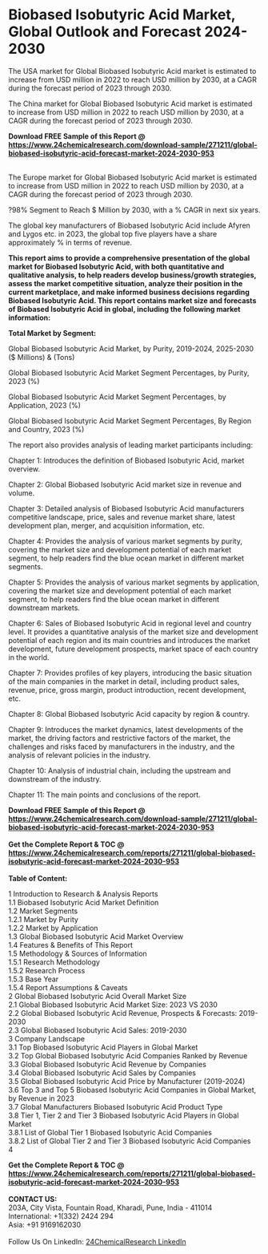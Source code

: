 <h1>Biobased Isobutyric Acid Market, Global Outlook and Forecast 2024-2030</h1><p>The USA market for Global Biobased Isobutyric Acid market is estimated to increase from USD million in 2022 to reach USD million by 2030, at a CAGR during the forecast period of 2023 through 2030.</p><p>
</p><p>The China market for Global Biobased Isobutyric Acid market is estimated to increase from USD million in 2022 to reach USD million by 2030, at a CAGR during the forecast period of 2023 through 2030.</p><div><b>Download FREE Sample of this Report @ 
            <a href="https://www.24chemicalresearch.com/download-sample/271211/global-biobased-isobutyric-acid-forecast-market-2024-2030-953">
            https://www.24chemicalresearch.com/download-sample/271211/global-biobased-isobutyric-acid-forecast-market-2024-2030-953</a></b></div><br><p>
</p><p>The Europe market for Global Biobased Isobutyric Acid market is estimated to increase from USD million in 2022 to reach USD million by 2030, at a CAGR during the forecast period of 2023 through 2030.</p><p>
?98% Segment to Reach $ Million by 2030, with a % CAGR in next six years.</p><p>
The global key manufacturers of Biobased Isobutyric Acid include Afyren and Lygos etc. in 2023, the global top five players have a share approximately % in terms of revenue.</p><p>
<strong>This report aims to provide a comprehensive presentation of the global market for Biobased Isobutyric Acid, with both quantitative and qualitative analysis, to help readers develop business/growth strategies, assess the market competitive situation, analyze their position in the current marketplace, and make informed business decisions regarding Biobased Isobutyric Acid. This report contains market size and forecasts of Biobased Isobutyric Acid in global, including the following market information:</strong></p><p>
</p><p>
<strong>Total Market by Segment:</strong></p><p>
Global Biobased Isobutyric Acid Market, by Purity, 2019-2024, 2025-2030 ($ Millions) &amp; (Tons)</p><p>
Global Biobased Isobutyric Acid Market Segment Percentages, by Purity, 2023 (%)</p><p>
</p><p>
Global Biobased Isobutyric Acid Market Segment Percentages, by Application, 2023 (%)</p><p>
</p><p>
Global Biobased Isobutyric Acid Market Segment Percentages, By Region and Country, 2023 (%)</p><p>
</p><p>
The report also provides analysis of leading market participants including:</p><p>
</p><p>
</p><p>
Chapter 1: Introduces the definition of Biobased Isobutyric Acid, market overview.</p><p>
Chapter 2: Global Biobased Isobutyric Acid market size in revenue and volume.</p><p>
Chapter 3: Detailed analysis of Biobased Isobutyric Acid manufacturers competitive landscape, price, sales and revenue market share, latest development plan, merger, and acquisition information, etc.</p><p>
Chapter 4: Provides the analysis of various market segments by purity, covering the market size and development potential of each market segment, to help readers find the blue ocean market in different market segments.</p><p>
Chapter 5: Provides the analysis of various market segments by application, covering the market size and development potential of each market segment, to help readers find the blue ocean market in different downstream markets.</p><p>
Chapter 6: Sales of Biobased Isobutyric Acid in regional level and country level. It provides a quantitative analysis of the market size and development potential of each region and its main countries and introduces the market development, future development prospects, market space of each country in the world.</p><p>
Chapter 7: Provides profiles of key players, introducing the basic situation of the main companies in the market in detail, including product sales, revenue, price, gross margin, product introduction, recent development, etc.</p><p>
Chapter 8: Global Biobased Isobutyric Acid capacity by region &amp; country.</p><p>
Chapter 9: Introduces the market dynamics, latest developments of the market, the driving factors and restrictive factors of the market, the challenges and risks faced by manufacturers in the industry, and the analysis of relevant policies in the industry.</p><p>
Chapter 10: Analysis of industrial chain, including the upstream and downstream of the industry.</p><p>
Chapter 11: The main points and conclusions of the report.</p><div><b>Download FREE Sample of this Report @ 
            <a href="https://www.24chemicalresearch.com/download-sample/271211/global-biobased-isobutyric-acid-forecast-market-2024-2030-953">
            https://www.24chemicalresearch.com/download-sample/271211/global-biobased-isobutyric-acid-forecast-market-2024-2030-953</a></b></div><br><div><b>Get the Complete Report & TOC @ 
            <a href="https://www.24chemicalresearch.com/reports/271211/global-biobased-isobutyric-acid-forecast-market-2024-2030-953">
            https://www.24chemicalresearch.com/reports/271211/global-biobased-isobutyric-acid-forecast-market-2024-2030-953</a></b></div><br>
            <b>Table of Content:</b><p>1 Introduction to Research & Analysis Reports<br />
    1.1 Biobased Isobutyric Acid Market Definition<br />
    1.2 Market Segments<br />
        1.2.1 Market by Purity<br />
        1.2.2 Market by Application<br />
    1.3 Global Biobased Isobutyric Acid Market Overview<br />
    1.4 Features & Benefits of This Report<br />
    1.5 Methodology & Sources of Information<br />
        1.5.1 Research Methodology<br />
        1.5.2 Research Process<br />
        1.5.3 Base Year<br />
        1.5.4 Report Assumptions & Caveats<br />
2 Global Biobased Isobutyric Acid Overall Market Size<br />
    2.1 Global Biobased Isobutyric Acid Market Size: 2023 VS 2030<br />
    2.2 Global Biobased Isobutyric Acid Revenue, Prospects & Forecasts: 2019-2030<br />
    2.3 Global Biobased Isobutyric Acid Sales: 2019-2030<br />
3 Company Landscape<br />
    3.1 Top Biobased Isobutyric Acid Players in Global Market<br />
    3.2 Top Global Biobased Isobutyric Acid Companies Ranked by Revenue<br />
    3.3 Global Biobased Isobutyric Acid Revenue by Companies<br />
    3.4 Global Biobased Isobutyric Acid Sales by Companies<br />
    3.5 Global Biobased Isobutyric Acid Price by Manufacturer (2019-2024)<br />
    3.6 Top 3 and Top 5 Biobased Isobutyric Acid Companies in Global Market, by Revenue in 2023<br />
    3.7 Global Manufacturers Biobased Isobutyric Acid Product Type<br />
    3.8 Tier 1, Tier 2 and Tier 3 Biobased Isobutyric Acid Players in Global Market<br />
        3.8.1 List of Global Tier 1 Biobased Isobutyric Acid Companies<br />
        3.8.2 List of Global Tier 2 and Tier 3 Biobased Isobutyric Acid Companies<br />
4</p><div><b>Get the Complete Report & TOC @ 
            <a href="https://www.24chemicalresearch.com/reports/271211/global-biobased-isobutyric-acid-forecast-market-2024-2030-953">
            https://www.24chemicalresearch.com/reports/271211/global-biobased-isobutyric-acid-forecast-market-2024-2030-953</a></b></div><br><b>CONTACT US:</b><br>
            203A, City Vista, Fountain Road, Kharadi, Pune, India - 411014<br>
            International: +1(332) 2424 294<br>
            Asia: +91 9169162030 <br><br>
            Follow Us On LinkedIn: <a href="https://www.linkedin.com/company/24chemicalresearch/">24ChemicalResearch LinkedIn</a>